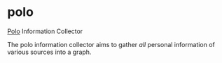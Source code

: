 # polo
[Polo](https://en.wikipedia.org/wiki/Marco_Polo) Information Collector

The polo information collector aims to gather *all* personal information of various sources into a graph.
